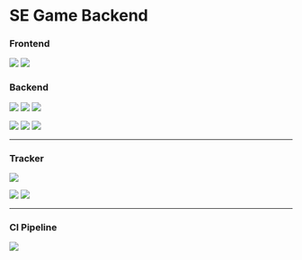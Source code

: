 # SE Game Backend

### Frontend
![](https://img.shields.io/badge/App-Canceled-red?style=for-the-badge&logo=Android)
![](https://img.shields.io/badge/Desktop-1.2-green?style=for-the-badge&logo=java)

### Backend
![](https://img.shields.io/badge/Website-1.0-red?style=for-the-badge&logo=Bootstrap)
![](https://img.shields.io/badge/API-1.0-green?style=for-the-badge&logo=Spring)
![](https://img.shields.io/badge/Backend-1.1-green?style=for-the-badge&logo=Java)

![](https://img.shields.io/badge/Build-Gradle-blue?style=for-the-badge&logo=Gradle)
![](https://img.shields.io/badge/Deployment-Docker-blue?style=for-the-badge&logo=Docker)
![](https://img.shields.io/badge/Server-Ubuntu%2020.04%20LTS-orange?style=for-the-badge&logo=Ubuntu)
___
### Tracker
![](https://img.shields.io/github/last-commit/DubskySteam/GameServer/dev?style=for-the-badge)

![](https://img.shields.io/github/issues-raw/DubskySteam/GameServer?style=for-the-badge)
![](https://img.shields.io/github/issues-pr-raw/DubskySteam/GameServer?style=for-the-badge)
___
### CI Pipeline
![](https://img.shields.io/badge/CI/CD-TeamCity-green?style=for-the-badge&logo=Teamcity)